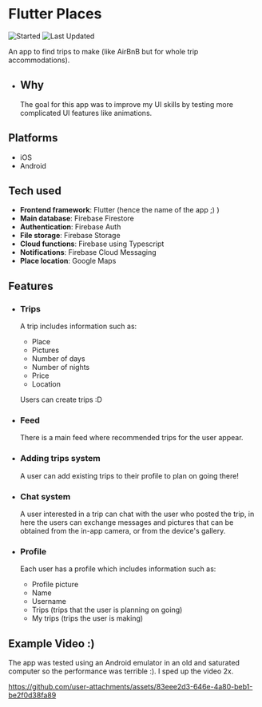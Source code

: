 # Flutter Places
![Started](https://img.shields.io/badge/Started-Nov%202020-blue%20green.svg)
![Last Updated](https://img.shields.io/badge/Last%20Updated-Nov%202020-blue.svg?color=informational)

An app to find trips to make (like AirBnB but for whole trip accommodations).

  - ## Why
    The goal for this app was to improve my UI skills by testing more complicated UI features like animations.

## Platforms
- iOS
- Android

## Tech used
- **Frontend framework**: Flutter (hence the name of the app ;) )
- **Main database**: Firebase Firestore
- **Authentication**: Firebase Auth
- **File storage**: Firebase Storage
- **Cloud functions**: Firebase using Typescript
- **Notifications**: Firebase Cloud Messaging
- **Place location**: Google Maps

## Features
- ### Trips
  A trip includes information such as:
    - Place
    - Pictures
    - Number of days
    - Number of nights
    - Price
    - Location
      
  Users can create trips :D

- ### Feed
  There is a main feed where recommended trips for the user appear.

- ### Adding trips system
  A user can add existing trips to their profile to plan on going there!

- ### Chat system
  A user interested in a trip can chat with the user who posted the trip, in here the users can exchange messages and pictures that can be obtained from the in-app camera, or from the device's gallery.

- ### Profile
  Each user has a profile which includes information such as:
    - Profile picture
    - Name
    - Username
    - Trips (trips that the user is planning on going)
    - My trips (trips the user is making)
 
## Example Video :)
The app was tested using an Android emulator in an old and saturated computer so the performance was terrible :). I sped up the video 2x.

https://github.com/user-attachments/assets/83eee2d3-646e-4a80-beb1-be2f0d38fa89

